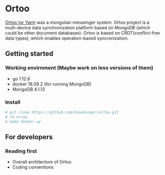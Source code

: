 # Ortoo
[Ortoo (or Yam)](https://en.wikipedia.org/wiki/Yam_(route)) was a mongolian messenger system. Ortoo project is a multi-device data synchronization platform based on MongoDB (which could be other document databases). Ortoo is based on CRDT(conflict-free data types), which enables operation-based syncronization.  


## Getting started

### Working envirnment (Maybe work on less versions of them)
 - go 1.12.6
 - docker 18.09.2 (for running MongoDB)
 - MongoDB 4.1.13
 
### Install
 ```bash
 # git clone https://github.com/knowhunger/ortoo.git
 # cd ortoo
 # make docker-up 
 ```

## For developers 

### Reading first 
  - Overall architecture of Ortoo. 
  - Coding conventions 

